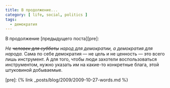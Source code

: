 ```yaml
---
title: В продолжение...
category: [ life, social, politics ]
tags:
  - демократия
---
```

В продолжение [предыдущего поста][pre]:

*Не <s>человек для субботы</s> народ для демократии, а демократия для народа.* Сама по себе демократия —
не цель и не ценность — это всего лишь инструмент. А для того, чтобы люди захотели воспользоваться инструментом,
нужно указать им на какие-то конкретные блага, этой штуковиной добываемые.

[pre]: {% link _posts/blog/2009/2009-10-27-words.md %}
